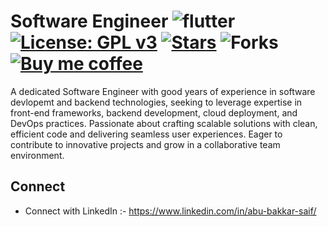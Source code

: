 # Software Engineer   ![flutter](https://badgen.net/pub/flutter-platform/xml) [![License: GPL v3](https://img.shields.io/badge/License-GPLv3-green.svg)](https://www.gnu.org/licenses/gpl-3.0) [![Stars](https://img.shields.io/github/stars/naveenjujaray/DeveloperFolio?style=flat)](https://github.com/naveenjujaray/DeveloperFolio/stargazers) ![Forks](https://img.shields.io/github/forks/naveenjujaray/DeveloperFolio?style=flat)  [![Buy me coffee](https://img.shields.io/badge/Buy%20me%20a%20coffee-donate-orange)]([https://buymeacoffee.com/abu619?new=1])

A dedicated Software Engineer with good years of experience in software devlopemt and backend technologies, seeking to leverage expertise in front-end frameworks, backend development, cloud deployment, and DevOps practices. Passionate about crafting scalable solutions with clean, efficient code and delivering seamless user experiences. Eager to contribute to innovative projects and grow in a collaborative team environment.



## Connect
* Connect with LinkedIn :-  https://www.linkedin.com/in/abu-bakkar-saif/



[Firebase]: https://firebase.google.com/docs/hosting/quickstart
[click here]: https://developerfolio.web.app/
